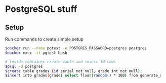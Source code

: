 # PostgreSQL stuff

## Setup
Run commands to create simple setup
```sh
$docker run --name pgtest -e POSTGRES_PASSWORD=postgres postgres
$docker exec -it pgtest bash

# inside container create table and insert 1M rows
$psql -U postgres
$create table grades (id serial not null, grade int not null);
$insert into grades(grade) select floor(random() * 100) from generate_series(0, 1000000)
```
